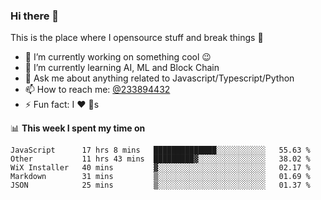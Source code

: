 ### Hi there 👋

<!--
**a233894432/a233894432** is a ✨ _special_ ✨ repository because its `README.md` (this file) appears on your GitHub profile.

Here are some ideas to get you started:

- 🔭 I’m currently working on ...
- 🌱 I’m currently learning ...
- 👯 I’m looking to collaborate on ...
- 🤔 I’m looking for help with ...
- 💬 Ask me about ...
- 📫 How to reach me: ...
- 😄 Pronouns: ...
- ⚡ Fun fact: ...
-->
 
 
This is the place where I opensource stuff and break things :rofl:

- 🔭 I’m currently working on something cool :wink:
- 🌱 I’m currently learning AI, ML and Block Chain
- 💬 Ask me about anything related to Javascript/Typescript/Python
- 📫 How to reach me: [@233894432](https://twitter.com/233894432)
- ⚡ Fun fact: I :heart: :dog:s

📊 **This week I spent my time on**
<!--START_SECTION:waka-->
```text
JavaScript      17 hrs 8 mins   ██████████████░░░░░░░░░░░   55.63 % 
Other           11 hrs 43 mins  █████████▓░░░░░░░░░░░░░░░   38.02 % 
WiX Installer   40 mins         ▓░░░░░░░░░░░░░░░░░░░░░░░░   02.17 % 
Markdown        31 mins         ▒░░░░░░░░░░░░░░░░░░░░░░░░   01.69 % 
JSON            25 mins         ▒░░░░░░░░░░░░░░░░░░░░░░░░   01.37 % 
```
<!--END_SECTION:waka-->

